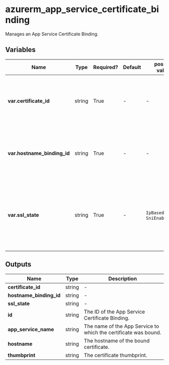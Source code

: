 # azurerm_app_service_certificate_binding

Manages an App Service Certificate Binding.

## Variables

| Name | Type | Required? | Default  | possible values | Description |
| ---- | ---- | --------- | -------- | ----------- | ----------- |
| **var.certificate_id** | string | True | -  |  -  | The ID of the certificate to bind to the custom domain. Changing this forces a new App Service Certificate Binding to be created. | 
| **var.hostname_binding_id** | string | True | -  |  -  | The ID of the Custom Domain/Hostname Binding. Changing this forces a new App Service Certificate Binding to be created. | 
| **var.ssl_state** | string | True | -  |  `IpBasedEnabled`, `SniEnabled`  | The type of certificate binding. Allowed values are `IpBasedEnabled` or `SniEnabled`. Changing this forces a new App Service Certificate Binding to be created. | 



## Outputs

| Name | Type | Description |
| ---- | ---- | --------- | 
| **certificate_id** | string  | - | 
| **hostname_binding_id** | string  | - | 
| **ssl_state** | string  | - | 
| **id** | string  | The ID of the App Service Certificate Binding. | 
| **app_service_name** | string  | The name of the App Service to which the certificate was bound. | 
| **hostname** | string  | The hostname of the bound certificate. | 
| **thumbprint** | string  | The certificate thumbprint. | 